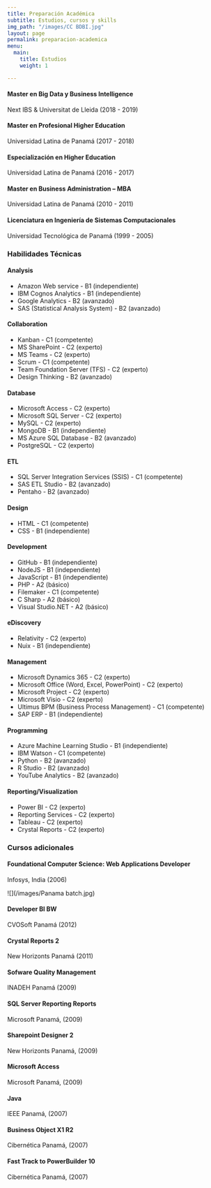 ```yaml
---
title: Preparación Académica
subtitle: Estudios, cursos y skills
img_path: "/images/CC BDBI.jpg"
layout: page
permalink: preparacion-academica
menu:
  main:
    title: Estudios
    weight: 1

---
```

#### Master en Big Data y Business Intelligence

Next IBS & Universitat de Lleida (2018 - 2019)

#### Master en Profesional Higher Education

Universidad Latina de Panamá (2017 - 2018)

#### Especialización en Higher Education

Universidad Latina de Panamá (2016 - 2017)

#### Master en Business Administration – MBA

Universidad Latina de Panamá (2010 - 2011)

#### Licenciatura en Ingeniería de Sistemas Computacionales

Universidad Tecnológica de Panamá (1999 - 2005)

### Habilidades Técnicas

#### Analysis

* Amazon Web service - B1 (independiente)
* IBM Cognos Analytics - B1 (independiente)
* Google Analytics - B2 (avanzado)
* SAS (Statistical Analysis System) - B2 (avanzado)

#### Collaboration

* Kanban - C1 (competente)
* MS SharePoint - C2 (experto)
* MS Teams - C2 (experto)
* Scrum - C1 (competente)
* Team Foundation Server (TFS) - C2 (experto)
* Design Thinking - B2 (avanzado)

#### Database

* Microsoft Access - C2 (experto)
* Microsoft SQL Server - C2 (experto)
* MySQL - C2 (experto)
* MongoDB - B1 (independiente)
* MS Azure SQL Database - B2 (avanzado)
* PostgreSQL - C2 (experto)

#### ETL

* SQL Server Integration Services (SSIS) - C1 (competente)
* SAS ETL Studio - B2 (avanzado)
* Pentaho - B2 (avanzado)

#### Design

* HTML - C1 (competente)
* CSS - B1 (independiente)

#### Development

* GitHub - B1 (independiente)
* NodeJS - B1 (independiente)
* JavaScript - B1 (independiente)
* PHP - A2 (básico)
* Filemaker - C1 (competente)
* C Sharp - A2 (básico)
* Visual Studio.NET - A2 (básico)

#### eDiscovery

* Relativity - C2 (experto)
* Nuix - B1 (independiente)

#### Management

* Microsoft Dynamics 365 - C2 (experto)
* Microsoft Office (Word, Excel, PowerPoint) - C2 (experto)
* Microsoft Project - C2 (experto)
* Microsoft Visio - C2 (experto)
* Ultimus BPM (Business Process Management) - C1 (competente)
* SAP ERP - B1 (independiente)

#### Programming

* Azure Machine Learning Studio - B1 (independiente)
* IBM Watson - C1 (competente)
* Python - B2 (avanzado)
* R Studio - B2 (avanzado)
* YouTube Analytics - B2 (avanzado)

#### Reporting/Visualization

* Power BI - C2 (experto)
* Reporting Services - C2 (experto)
* Tableau - C2 (experto)
* Crystal Reports - C2 (experto)

### Cursos adicionales

#### Foundational Computer Science: Web Applications Developer

Infosys, India (2006)

![](/images/Panama batch.jpg)

#### Developer BI BW

CVOSoft Panamá (2012)

#### Crystal Reports 2

New Horizonts Panamá (2011)

#### Sofware Quality Management

INADEH Panamá (2009)

#### SQL Server Reporting Reports

Microsoft Panamá, (2009)

#### Sharepoint Designer 2

New Horizonts Panamá, (2009)

#### Microsoft Access

Microsoft Panamá, (2009)

#### Java

IEEE Panamá, (2007)

#### Business Object X1 R2

Cibernética Panamá, (2007)

#### Fast Track to PowerBuilder 10

Cibernética Panamá, (2007)
